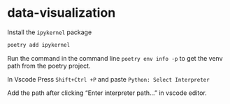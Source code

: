 # data-visualization

Install the `ipykernel` package

```bash
poetry add ipykernel
```

Run the command in the command line `poetry env info -p` to get the venv path from the poetry project.

In Vscode Press `Shift+Ctrl +P` and paste `Python: Select Interpreter`

Add the path after clicking “Enter interpreter path…” in vscode editor.
